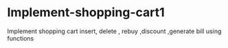 # Implement-shopping-cart1
Implement shopping cart insert, delete , rebuy ,discount ,generate bill using functions
